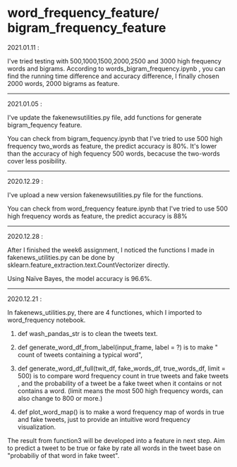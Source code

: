 # word_frequency_feature/ bigram_frequency_feature

2021.01.11  :

 
I've tried testing with 500,1000,1500,2000,2500 and 3000 high frequency words and bigrams. 
According to words_bigram_frequency.ipynb , you can find the running time difference and accuracy difference, I finally chosen 2000 words, 2000 bigrams as feature.






---------------------------------------------------------------------------------------------------


2021.01.05  : 


I've update the fakenewsutilities.py file, add functions for generate bigram_fequency feature.

You can check from bigram_fequency.ipynb that I've tried to use 500 high frequency two_words as feature, the predict accuracy is 80%.
It's lower than the accuracy of high fequency 500 words, becacuse the two-words cover less posibility.






---------------------------------------------------------------------------------------------------

2020.12.29 :

I've upload a new version fakenewsutilities.py file for the functions. 

You can check from word_frequency feature.ipynb that I've tried to use 500 high frequency words as feature, the predict accuracy is 88%





---------------------------------------------------------------------------------------------------

2020.12.28 :

After I finished the week6 assignment, I noticed the functions I made in fakenews_utilities.py can be done by sklearn.feature_extraction.text.CountVectorizer directly.

Using Naïve Bayes, the model accuracy is 96.6%.





---------------------------------------------------------------------------------------------------

2020.12.21 : 

In fakenews_utilities.py, there are 4 functiones, which I imported to word_frequency notebook.

1. def wash_pandas_str is to clean the tweets text.

2. def generate_word_df_from_label(input_frame, label = ?) is to make " count of tweets containing a typical word",

3. def generate_word_df_full(twit_df, fake_words_df, true_words_df, limit = 500) is to compare word frequency count in true tweets and fake tweets , 
and the probability of a tweet be a fake tweet when it contains or not contains a word. 
(limit means the most 500 high frequency words, can also change to 800 or more.)

4. def plot_word_map()  is to make a word frequency map of words in true and fake tweets, just to provide an intuitive word frequency visualization.


The result from function3 will be developed into a feature in next step. 
Aim to predict a tweet to be true or fake by rate all words in the tweet base on "probabiliy of that word in fake tweet".




 
